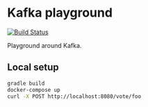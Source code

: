# Kafka playground
[![Build Status](https://img.shields.io/travis/mlucchini/kafka-playground.svg)](https://travis-ci.org/mlucchini/kafka-playground)

Playground around Kafka.

## Local setup

```sh
gradle build
docker-compose up
curl -X POST http://localhost:8080/vote/foo
```
